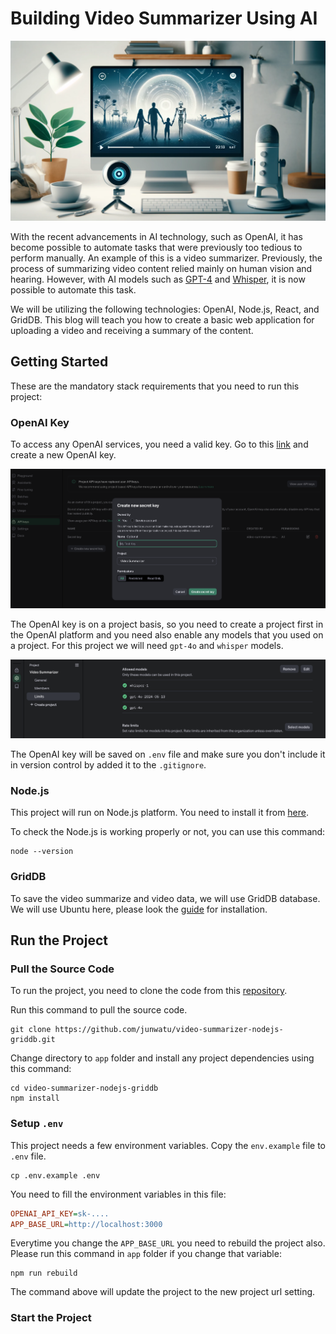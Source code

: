 # Building Video Summarizer Using AI

![blog-cover](images/cover.webp)

With the recent advancements in AI technology, such as OpenAI, it has become possible to automate tasks that were previously too tedious to perform manually. An example of this is a video summarizer. Previously, the process of summarizing video content relied mainly on human vision and hearing. However, with AI models such as [GPT-4](https://platform.openai.com/docs/models/gpt-4-turbo-and-gpt-4) and [Whisper](https://platform.openai.com/docs/models/whisper), it is now possible to automate this task.

We will be utilizing the following technologies: OpenAI, Node.js, React, and GridDB. This blog will teach you how to create a basic web application for uploading a video and receiving a summary of the content.

## Getting Started

These are the mandatory stack requirements that you need to run this project:

### OpenAI Key

To access any OpenAI services, you need a valid key. Go to this [link](https://platform.openai.com/api-keys) and create a new OpenAI key.

![setup key](images/openai-key.png)

The OpenAI key is on a project basis, so you need to create a project first in the OpenAI platform and you need also enable any models that you used on a project. For this project we will need `gpt-4o` and `whisper` models.

![enabled models](images/openai-enabled-models.png)

The OpenAI key will be saved on `.env` file and make sure you don't include it in version control by added it to the `.gitignore`.

### Node.js

This project will run on Node.js platform. You need to install it from [here](https://nodejs.org/en/download).

To check the Node.js is working properly or not, you can use this command:

```shell
node --version
```

### GridDB

To save the video summarize and video data, we will use GridDB database. We will use Ubuntu here, please look the [guide](https://docs.griddb.net/latest/gettingstarted/using-apt/#install-with-apt-get) for installation.

## Run the Project

### Pull the Source Code

To run the project, you need to clone the code from this [repository](https://github.com/junwatu/video-summarizer-nodejs-griddb).

Run this command to pull the source code.

```shell
git clone https://github.com/junwatu/video-summarizer-nodejs-griddb.git
```

Change directory to `app` folder and install any project dependencies using this command:

```shell
cd video-summarizer-nodejs-griddb
npm install
```

### Setup `.env`

This project needs a few environment variables. Copy the `env.example` file to `.env` file.

```shell
cp .env.example .env
```

You need to fill the environment variables in this file:

```ini
OPENAI_API_KEY=sk-....
APP_BASE_URL=http://localhost:3000
```

Everytime you change the `APP_BASE_URL` you need to rebuild the project also. Please run this command in `app` folder if you change that variable:

```shell
npm run rebuild
```

The command above will update the project to the new project url setting.

### Start the Project
